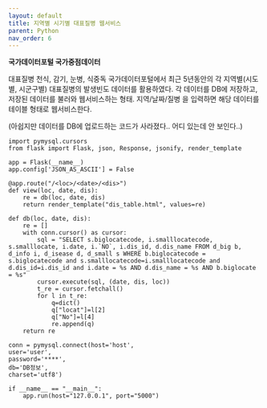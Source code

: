 ```yaml
---
layout: default
title: 지역별 시기별 대표질병 웹서비스
parent: Python
nav_order: 6
---
```


**국가데이터포털 국가중점데이터**

대표질병 천식, 감기, 눈병, 식중독
국가데이터포털에서 최근 5년동안의 각 지역별(시도별, 시군구별) 대표질병의 발생빈도 데이터를 활용하였다.
각 데이터를 DB에 저장하고, 저장된 데이터를 불러와 웹서비스하는 형태.
지역/날짜/질병 을 입력하면 해당 데이터를 테이블 형태로 웹서비스한다.

(아쉽지만 데이터를 DB에 업로드하는 코드가 사라졌다.. 어디 있는데 안 보인다..)

```
import pymysql.cursors
from flask import Flask, json, Response, jsonify, render_template

app = Flask(__name__)
app.config['JSON_AS_ASCII'] = False

@app.route("/<loc>/<date>/<dis>")
def view(loc, date, dis):
    re = db(loc, date, dis)
    return render_template("dis_table.html", values=re)

def db(loc, date, dis):
    re = []
    with conn.cursor() as cursor:
        sql = "SELECT s.biglocatecode, i.smalllocatecode, s.smalllocate, i.date, i.`NO`, i.dis_id, d.dis_name FROM d_big b, d_info i, d_isease d, d_small s WHERE b.biglocatecode = s.biglocatecode and s.smalllocatecode=i.smalllocatecode and d.dis_id=i.dis_id and i.date = %s AND d.dis_name = %s AND b.biglocate = %s"
        cursor.execute(sql, (date, dis, loc))
        t_re = cursor.fetchall()
        for l in t_re:
            q=dict()
            q["locat"]=l[2]
            q["No"]=l[4]
            re.append(q)
    return re

conn = pymysql.connect(host='host',
user='user',
password='****',
db='DB정보',
charset='utf8')

if __name__ == "__main__":
    app.run(host="127.0.0.1", port="5000")
```
